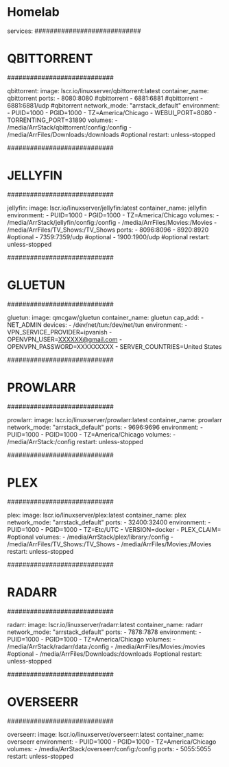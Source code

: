 # Homelab

services:
############################
# QBITTORRENT
############################

  qbittorrent:
    image: lscr.io/linuxserver/qbittorrent:latest
    container_name: qbittorrent
    ports:
      - 8080:8080 #qbittorrent
      - 6881:6881 #qbittorrent
      - 6881:6881/udp #qbitorrent
    network_mode: "arrstack_default"
    environment:
      - PUID=1000
      - PGID=1000
      - TZ=America/Chicago
      - WEBUI_PORT=8080
      - TORRENTING_PORT=31890
    volumes:
      - /media/ArrStack/qbittorrent/config:/config
      - /media/ArrFiles/Downloads:/downloads #optional
    restart: unless-stopped

############################
# JELLYFIN
############################

  jellyfin:
    image: lscr.io/linuxserver/jellyfin:latest
    container_name: jellyfin
    environment:
      - PUID=1000
      - PGID=1000
      - TZ=America/Chicago
    volumes:
      - /media/ArrStack/jellyfin/config:/config
      - /media/ArrFiles/Movies:/Movies
      - /media/ArrFiles/TV_Shows:/TV_Shows
    ports:
      - 8096:8096
      - 8920:8920 #optional
      - 7359:7359/udp #optional
      - 1900:1900/udp #optional
    restart: unless-stopped

############################
# GLUETUN
############################

  gluetun:
    image: qmcgaw/gluetun
    container_name: gluetun
    cap_add:
      - NET_ADMIN
    devices:
      - /dev/net/tun:/dev/net/tun
    environment:
      - VPN_SERVICE_PROVIDER=ipvanish
      - OPENVPN_USER=XXXXXX@gmail.com
      - OPENVPN_PASSWORD=XXXXXXXXX
      - SERVER_COUNTRIES=United States

############################
# PROWLARR
############################

  prowlarr:
    image: lscr.io/linuxserver/prowlarr:latest
    container_name: prowlarr
    network_mode: "arrstack_default"
    ports: 
      - 9696:9696
    environment:
      - PUID=1000
      - PGID=1000
      - TZ=America/Chicago
    volumes:
      - /media/ArrStack:/config
    restart: unless-stopped

############################
# PLEX
############################

  plex:
    image: lscr.io/linuxserver/plex:latest
    container_name: plex
    network_mode: "arrstack_default"
    ports:
      - 32400:32400
    environment:
      - PUID=1000
      - PGID=1000
      - TZ=Etc/UTC
      - VERSION=docker
      - PLEX_CLAIM= #optional
    volumes:
      - /media/ArrStack/plex/library:/config
      - /media/ArrFiles/TV_Shows:/TV_Shows
      - /media/ArrFiles/Movies:/Movies
    restart: unless-stopped

############################
# RADARR
############################

  radarr:
    image: lscr.io/linuxserver/radarr:latest
    container_name: radarr
    network_mode: "arrstack_default"
    ports:
      - 7878:7878
    environment:
      - PUID=1000
      - PGID=1000
      - TZ=America/Chicago
    volumes:
      - /media/ArrStack/radarr/data:/config
      - /media/ArrFiles/Movies:/movies #optional
      - /media/ArrFiles/Downloads:/downloads #optional
    restart: unless-stopped

############################
# OVERSEERR
############################

  overseerr:
    image: lscr.io/linuxserver/overseerr:latest
    container_name: overseerr
    environment:
      - PUID=1000
      - PGID=1000
      - TZ=America/Chicago
    volumes:
      - /media/ArrStack/overseerr/config:/config
    ports:
      - 5055:5055
    restart: unless-stopped
